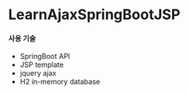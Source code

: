 # LearnAjaxSpringBootJSP
#### 사용 기술
- SpringBoot API
- JSP template
- jquery ajax
- H2 in-memory database
